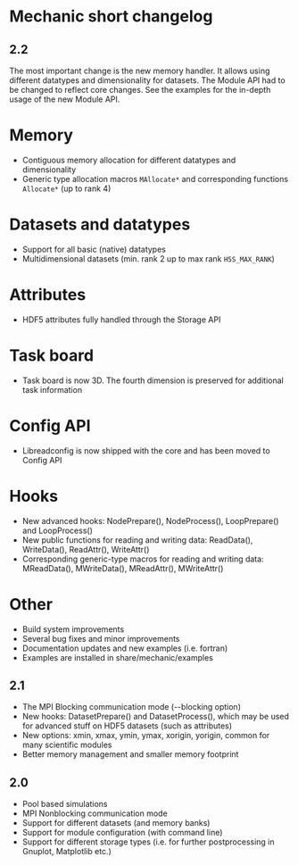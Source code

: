 Mechanic short changelog
========================

2.2
---

The most important change is the new memory handler. It allows using different datatypes
and dimensionality for datasets. The Module API had to be changed to reflect core changes.
See the examples for the in-depth usage of the new Module API.

Memory
======

- Contiguous memory allocation for different datatypes and dimensionality
- Generic type allocation macros `MAllocate*` and corresponding functions `Allocate*` (up to rank 4)

Datasets and datatypes
======================

- Support for all basic (native) datatypes
- Multidimensional datasets (min. rank 2 up to max rank `H5S_MAX_RANK`)

Attributes
==========

- HDF5 attributes fully handled through the Storage API

Task board
==========

- Task board is now 3D. The fourth dimension is preserved for additional task information

Config API
==========

- Libreadconfig is now shipped with the core and has been moved to Config API

Hooks
=====

- New advanced hooks: NodePrepare(), NodeProcess(), LoopPrepare() and LoopProcess()
- New public functions for reading and writing data:
  ReadData(), WriteData(), ReadAttr(), WriteAttr()
- Corresponding generic-type macros for reading and writing data:
  MReadData(), MWriteData(), MReadAttr(), MWriteAttr()

Other
=====

- Build system improvements
- Several bug fixes and minor improvements
- Documentation updates and new examples (i.e. fortran)
- Examples are installed in share/mechanic/examples

2.1
---

- The MPI Blocking communication mode (--blocking option)
- New hooks: DatasetPrepare() and DatasetProcess(), which may be used for advanced stuff
  on HDF5 datasets (such as attributes)
- New options: xmin, xmax, ymin, ymax, xorigin, yorigin, common for many scientific modules
- Better memory management and smaller memory footprint

2.0
---

- Pool based simulations
- MPI Nonblocking communication mode
- Support for different datasets (and memory banks)
- Support for module configuration (with command line)
- Support for different storage types (i.e. for further postprocessing in Gnuplot,
  Matplotlib etc.)

